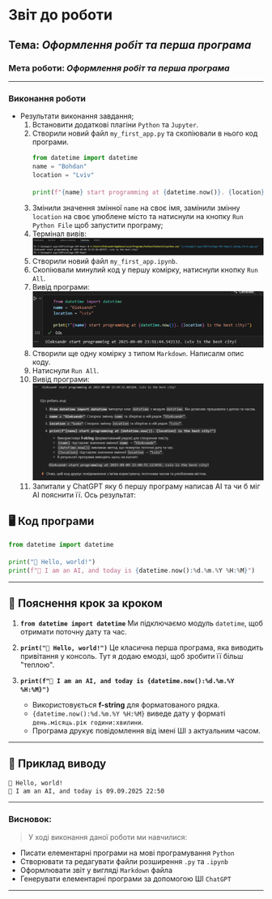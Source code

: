 # Звіт до роботи
## Тема: _Оформлення робіт та перша програма_
### Мета роботи: _Оформлення робіт та перша програма_

---
### Виконання роботи
* Результати виконання завдання;
    1. Встановити додаткові плагіни `Python` та `Jupyter`.
    1. Створили новий файл `my_first_app.py` та скопіювали в нього код програми.
        ```python
        from datetime import datetime
        name = "Bohdan"
        location = "Lviv"

        print(f"{name} start programming at {datetime.now()}. {location} is the best city!")
        ```
    1. Змінили значення змінної `name` на своє імя, замінили змінну `location` на своє улюблене місто та натиснули на кнопку `Run Python File` щоб запустити програму;
    1. Термінал вивів: ![alt text](./1.png "Результат my_first_app.py")
    1. Створили новий файл `my_first_app.ipynb`.
    1. Скопіювали минулий код у першу комірку, натиснули кнопку `Run All`.
    1. Вивід програми: ![alt text](./2.png "Результат 1-ої комірки my_first_app.ipynb")
    1. Створили ще одну комірку з типом `Markdown`. Написалм опис коду.
    1. Натиснули `Run All`.
    1. Вивід програми: ![alt text](./3.png "Результат 2-ої комірки my_first_app.ipynb")
    1. Запитали у ChatGPT яку б першу програму написав АІ та чи б міг АІ пояснити її. Ось результат:

## 🖥️ Код програми

```python
from datetime import datetime

print("👋 Hello, world!")
print(f"🤖 I am an AI, and today is {datetime.now():%d.%m.%Y %H:%M}")
```

---

## 📖 Пояснення крок за кроком

1. **`from datetime import datetime`**
   Ми підключаємо модуль `datetime`, щоб отримати поточну дату та час.

2. **`print("👋 Hello, world!")`**
   Це класична перша програма, яка виводить привітання у консоль.
   Тут я додаю емодзі, щоб зробити її більш "теплою".

3. **`print(f"🤖 I am an AI, and today is {datetime.now():%d.%m.%Y %H:%M}")`**

   * Використовується **f-string** для форматованого рядка.
   * `{datetime.now():%d.%m.%Y %H:%M}` виведе дату у форматі `день.місяць.рік години:хвилини`.
   * Програма друкує повідомлення від імені ШІ з актуальним часом.

---

## 📌 Приклад виводу

```
👋 Hello, world!
🤖 I am an AI, and today is 09.09.2025 22:50
```

---
### Висновок:
> У ході виконання даної роботи ми навчилися:
- Писати елементарні програми на мові програмування `Python`
- Створювати та редагувати файли розширення `.py` та `.ipynb`
- Оформлювати звіт у вигляді `Markdown` файла
- Генерувати елементарні програми за допомогою ШІ `ChatGPT`
---